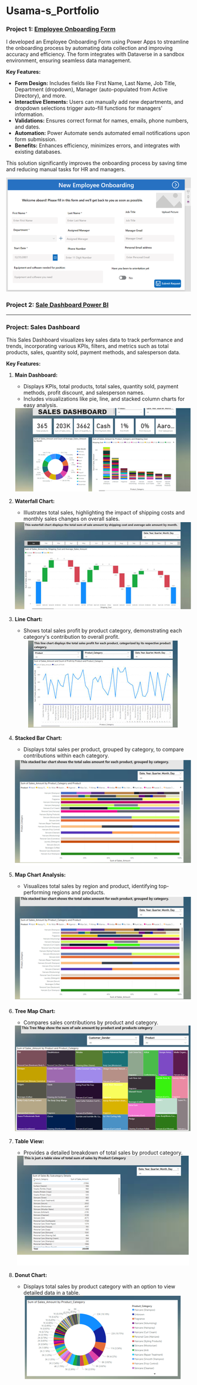 # Usama-s_Portfolio

### Project 1: [Employee Onboarding Form](https://github.com/usama-370/Power-Apps-and-Power-Automate/blob/main/README.md)

I developed an Employee Onboarding Form using Power Apps to streamline the onboarding process by automating data collection and improving accuracy and efficiency. The form integrates with Dataverse in a sandbox environment, ensuring seamless data management.

**Key Features:**
- **Form Design:** Includes fields like First Name, Last Name, Job Title, Department (dropdown), Manager (auto-populated from Active Directory), and more.
- **Interactive Elements:** Users can manually add new departments, and dropdown selections trigger auto-fill functions for managers' information.
- **Validations:** Ensures correct format for names, emails, phone numbers, and dates.
- **Automation:** Power Automate sends automated email notifications upon form submission.
- **Benefits:** Enhances efficiency, minimizes errors, and integrates with existing databases.

This solution significantly improves the onboarding process by saving time and reducing manual tasks for HR and managers.

<div align="center">
    <img src="https://github.com/usama-370/Usama-s_Portfolio/blob/main/Employee%20Onboarding.PNG" alt="Employee Onboarding Form" />
</div>

### Project 2: [Sale Dashboard Power BI](https://github.com/usama-370/Power-Bi-Sales-Dashboard-/tree/main)

---

### Project: Sales Dashboard

This Sales Dashboard visualizes key sales data to track performance and trends, incorporating various KPIs, filters, and metrics such as total products, sales, quantity sold, payment methods, and salesperson data.

**Key Features:**

1. **Main Dashboard:**
   - Displays KPIs, total products, total sales, quantity sold, payment methods, profit discount, and salesperson names.
   - Includes visualizations like pie, line, and stacked column charts for easy analysis.


   <div align="center">
       <img src="https://github.com/usama-370/Usama-s_Portfolio/blob/main/Sales%20Dashboard.PNG" alt="Main Dashboard" />
   </div>


2. **Waterfall Chart:**
   - Illustrates total sales, highlighting the impact of shipping costs and monthly sales changes on overall sales.


   <div align="center">
       <img src="https://github.com/usama-370/Usama-s_Portfolio/blob/main/Waterfall%20chart.PNG" alt="Waterfall Chart" />
   </div>


3. **Line Chart:**
   - Shows total sales profit by product category, demonstrating each category's contribution to overall profit.

   <div align="center">
       <img src="https://github.com/usama-370/Usama-s_Portfolio/blob/main/Lines%20Chart.PNG" alt="Line Chart" />
   </div>

4. **Stacked Bar Chart:**
   - Displays total sales per product, grouped by category, to compare contributions within each category.

   <div align="center">
       <img src="https://github.com/usama-370/Usama-s_Portfolio/blob/main/Scarted%20Chart.PNG" alt="Stacked Bar Chart" />
   </div>

5. **Map Chart Analysis:**
   - Visualizes total sales by region and product, identifying top-performing regions and products.

   <div align="center">
       <img src="https://github.com/usama-370/Usama-s_Portfolio/blob/main/Scarted%20Chart.PNG" alt="Map Chart" />
   </div>

6. **Tree Map Chart:**
   - Compares sales contributions by product and category.

   <div align="center">
       <img src="https://github.com/usama-370/Usama-s_Portfolio/blob/main/tree%20map.PNG" alt="Tree Map Chart" />
   </div>

7. **Table View:**
   - Provides a detailed breakdown of total sales by product category.

   <div align="center">
       <img src="https://github.com/usama-370/Usama-s_Portfolio/blob/main/table.PNG" alt="Table View" />
   </div>

8. **Donut Chart:**
   - Displays total sales by product category with an option to view detailed data in a table.

   <div align="center">
       <img src="https://github.com/usama-370/Usama-s_Portfolio/blob/main/Donut.PNG" alt="Donut Chart" />
   </div>


